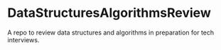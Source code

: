 # DataStructuresAlgorithmsReview
A repo to review data structures and algorithms in preparation for tech interviews. 
